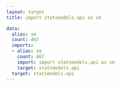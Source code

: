 ```yaml
---
layout: target
title: import statsmodels.api as sm

data:
  alias: sm
  count: 467
  imports:
  - alias: sm
    count: 467
    import: import statsmodels.api as sm
    target: statsmodels.api
  target: statsmodels.api
---
```


